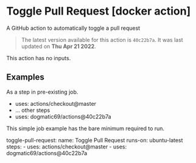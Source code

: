 <!-- NOTICE: Auto generated file! -->
# Toggle Pull Request [docker action]

A GitHub action to automatically toggle a pull request

> The latest version available for this action is `40c22b7a`. It was last
updated on **Thu Apr 21 2022**.

This action has no inputs.

## Examples

As a step in pre-existing job.

  - uses: actions/checkout@master
  - ... other steps
  - uses: dogmatic69/actions@40c22b7a


This simple job example has the bare minimum required to run.

  toggle-pull-request:
    name: Toggle Pull Request
    runs-on: ubuntu-latest
    steps:
      - uses: actions/checkout@master
      - uses: dogmatic69/actions@40c22b7a

